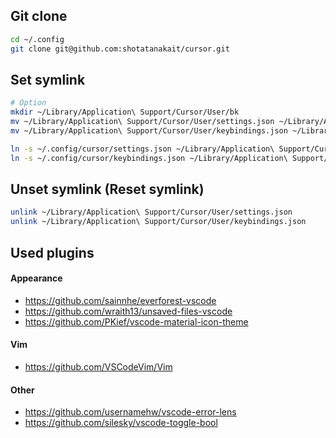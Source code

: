 ## Git clone

```sh
cd ~/.config
git clone git@github.com:shotatanakait/cursor.git
```
## Set symlink

```sh
# Option
mkdir ~/Library/Application\ Support/Cursor/User/bk
mv ~/Library/Application\ Support/Cursor/User/settings.json ~/Library/Application\ Support/Cursor/User/bk/settings.json
mv ~/Library/Application\ Support/Cursor/User/keybindings.json ~/Library/Application\ Support/Cursor/User/bk/keybindings.json

ln -s ~/.config/cursor/settings.json ~/Library/Application\ Support/Cursor/User/settings.json
ln -s ~/.config/cursor/keybindings.json ~/Library/Application\ Support/Cursor/User/keybindings.json
```

## Unset symlink (Reset symlink)

```sh
unlink ~/Library/Application\ Support/Cursor/User/settings.json
unlink ~/Library/Application\ Support/Cursor/User/keybindings.json
```

## Used plugins

#### Appearance
- https://github.com/sainnhe/everforest-vscode
- https://github.com/wraith13/unsaved-files-vscode
- https://github.com/PKief/vscode-material-icon-theme

#### Vim
- https://github.com/VSCodeVim/Vim

#### Other
- https://github.com/usernamehw/vscode-error-lens
- https://github.com/silesky/vscode-toggle-bool
